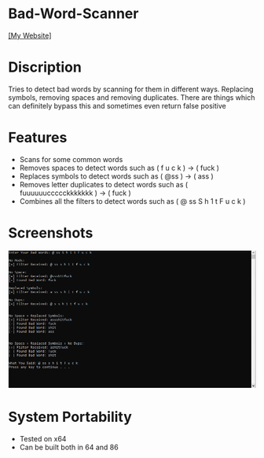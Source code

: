 # Bad-Word-Scanner
[[My Website]](https://theherobrine9.wixsite.com/website/)

# Discription
Tries to detect bad words by scanning for them in different ways. Replacing symbols, removing spaces and removing duplicates. There are things which can definitely bypass this and sometimes even return false positive 

# Features
- Scans for some common words
- Removes spaces to detect words such as ( f u c k ) -> ( fuck )
- Replaces symbols to detect words such as ( @ss ) -> ( ass )
- Removes letter duplicates to detect words such as ( fuuuuuuccccckkkkkkk ) -> ( fuck )
- Combines all the filters to detect words such as ( @ ss S h 1 t F u c k )

# Screenshots
![ScreenShot](https://github.com/ContionMig/Bad-Word-Scanner/blob/master/Screenshot_2.png)

# System Portability 
- Tested on x64
- Can be built both in 64 and 86
